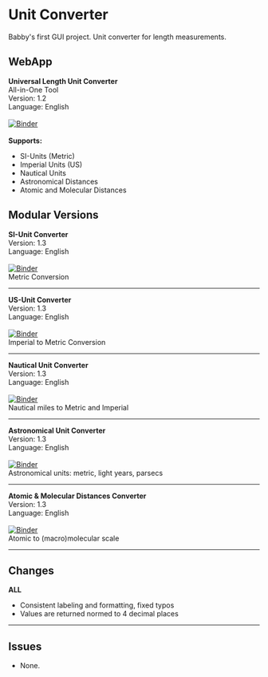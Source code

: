# Unit Converter
Babby's first GUI project. Unit converter for length measurements.

## WebApp
**Universal Length Unit Converter** \
All-in-One Tool \
Version: 1.2 \
Language: English \
 \
[![Binder](https://mybinder.org/badge_logo.svg)](https://mybinder.org/v2/gh/kuranez/Unit-Converter/unit-converter-basic?urlpath=%2Fvoila%2Frender%2Fnotebooks%2F0-Universal-Length-Unit-Converter-V1-3.ipynb) \
 \
**Supports:** 
- SI-Units (Metric)
- Imperial Units (US)
- Nautical Units
- Astronomical Distances
- Atomic and Molecular Distances

## Modular Versions
**SI-Unit Converter** \
Version: 1.3 \
Language: English \
 \
[![Binder](https://mybinder.org/badge_logo.svg)](https://mybinder.org/v2/gh/kuranez/Unit-Converter/unit-converter-basic?urlpath=%2Fvoila%2Frender%2Fnotebooks%2F1-SI-Unit-Converter-Module-V1-3.ipynb) \
Metric Conversion 

---

**US-Unit Converter** \
Version: 1.3 \
Language: English \
 \
[![Binder](https://mybinder.org/badge_logo.svg)](https://mybinder.org/v2/gh/kuranez/Unit-Converter/unit-converter-basic?urlpath=%2Fvoila%2Frender%2Fnotebooks%2F2-US-Unit-Converter-V1-3.ipynb) \
Imperial to Metric Conversion 

---

**Nautical Unit Converter** \
Version: 1.3 \
Language: English \
 \
[![Binder](https://mybinder.org/badge_logo.svg)](https://mybinder.org/v2/gh/kuranez/Unit-Converter/unit-converter-basic?urlpath=%2Fvoila%2Frender%2Fnotebooks%2F3-Nautical-Unit-Converter-V1-3.ipynb) \
Nautical miles to Metric and Imperial 

---

**Astronomical Unit Converter** \
Version: 1.3 \
Language: English \
 \
[![Binder](https://mybinder.org/badge_logo.svg)](https://mybinder.org/v2/gh/kuranez/Unit-Converter/unit-converter-basic?urlpath=%2Fvoila%2Frender%2Fnotebooks%2F4-Astro-Unit-Converter-V1-3.ipynb) \
Astronomical units: metric, light years, parsecs 
 
 ---

**Atomic & Molecular Distances Converter** \
Version: 1.3 \
Language: English \
 \
[![Binder](https://mybinder.org/badge_logo.svg)](https://mybinder.org/v2/gh/kuranez/Unit-Converter/unit-converter-basic?urlpath=%2Fvoila%2Frender%2Fnotebooks%2F5-Molecular-Unit-Converter-V1-3.ipynb) \
Atomic to (macro)molecular scale 

---

## Changes
**ALL**
- Consistent labeling and formatting, fixed typos
- Values are returned normed to 4 decimal places
---

## Issues
- None.
